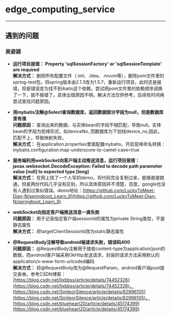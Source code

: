 # edge_computing_service
---
## 遇到的问题
### 吴姿颍  
* **运行项目报错： Property 'sqlSessionFactory' or 'sqlSessionTemplate' are required**  
**解决方式：** 删除所有配置文件（.iml、.idea、.mvvm等），删除pom文件里的spring-test包，将spring版本由2.1.3改为1.5.7，重新运行项目，此时还是报错，但是错误变为找不到ibatis这个依赖。尝试把pom文件里的依赖顺序调换了一下，就不报错了。具体出错原因不明，解决方法仅供参考，后续有时间再尝试查找问题原因。  

* **用mybatis注解@Select查询数据库，返回数据部分字段为null，但是数据库里有值**  
**问题原因：** 查询出来的数据，与实体bean的字段不相匹配，导致null。实体bean的字段为驼峰形式，如deviceNo, 而数据库为下划线device_no,因此，匹配不上，导致映射失败。  
**解决方式：** 在application.properties里面配置mybatis，开启驼峰命名转换：mybatis.configuration.map-underscore-to-camel-case=true  

* **服务端利用webSocket向客户端主动推送消息，运行项目报错：javax.websocket.DecodeException: Failed to decode path parameter value [null] to expected type [long]**  
**解决方式：** 在网上找了一个人写的demo，将代码完全复制过来，能够直接跑通，但是两份代码几乎没有区别，所以具体原因并不清楚，百度，google也没有人遇到过类似错误。demo地址：[https://github.com/LuckyToMeet-Dian-N/springboot_Learn_9](https://github.com/LuckyToMeet-Dian-N/springboot_Learn_9)  

* **webSocket向指定客户端推送消息一直失败**  
**问题原因：** 用于记录指定客户端sessionId的属性为private String类型，不是静态属性  
**解决方式：** 将targetClientSessionId改为static静态属性  

* **@RequestBody注解导致android端请求失败，错误码400**  
**问题原因：** @RequestBody注解用于接收content-type为application/json的数据，而android客户端采用OkHttp发送请求，封装的请求方法采用默认的application/x-www-form-urlcoded编码  
**解决方式：** 将@RequestBody改为@RequestParam，android客户端post提交表单。参考CSDN博客：[https://blog.csdn.net/ljxbbss/article/details/74452326](https://blog.csdn.net/ljxbbss/article/details/74452326)，[https://blog.csdn.net/SmileorSilence/article/details/82996105](https://blog.csdn.net/SmileorSilence/article/details/82996105)，[https://blog.csdn.net/blueheart20/article/details/45174399](https://blog.csdn.net/blueheart20/article/details/45174399)